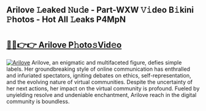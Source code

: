 ## Arilove 𝙻eaked 𝙽u𝚍e - Part-WXW 𝚅𝚒deo B𝚒kini 𝙿hotos - Hot All 𝙻eaks P4MpN

# <h2><a href="http://ld1a0d8.urlbe.top/?page=Arilove">🔗🔗👉👉 Arilove P𝚑oto𝚜Vid𝚎o</a></h2>

[![Arilove](https://i.imgur.com/eBuTRDB.gif)](http://ld1a0d8.urlbe.top/?page=Arilove)
Arilove, an enigmatic and multifaceted figure, defies simple labels. Her groundbreaking style of online communication has enthralled and infuriated spectators, igniting debates on ethics, self-representation, and the evolving nature of virtual communities. Despite the uncertainty of her next actions, her impact on the virtual community is profound. Fueled by unyielding resolve and undeniable enchantment, Arilove reach in the digital community is boundless.
